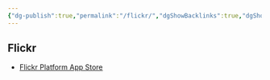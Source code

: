 ```yaml
---
{"dg-publish":true,"permalink":"/flickr/","dgShowBacklinks":true,"dgShowLocalGraph":true}
---
```



## Flickr
- [Flickr Platform App Store](https://itunes.apple.com/us/app/flickr/id328407587)